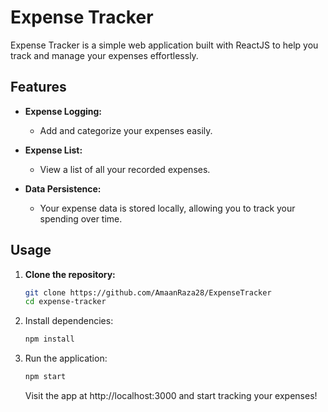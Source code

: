 # Expense Tracker

Expense Tracker is a simple web application built with ReactJS to help you track and manage your expenses effortlessly.

## Features

- **Expense Logging:**
  - Add and categorize your expenses easily.

- **Expense List:**
  - View a list of all your recorded expenses.

- **Data Persistence:**
  - Your expense data is stored locally, allowing you to track your spending over time.

## Usage

1. **Clone the repository:**

   ```bash
   git clone https://github.com/AmaanRaza28/ExpenseTracker
   cd expense-tracker
   ```
2. Install dependencies:
   ```bash
   npm install
   ```
3. Run the application:
   ```bash
   npm start
   ```
   Visit the app at http://localhost:3000 and start tracking your expenses!
